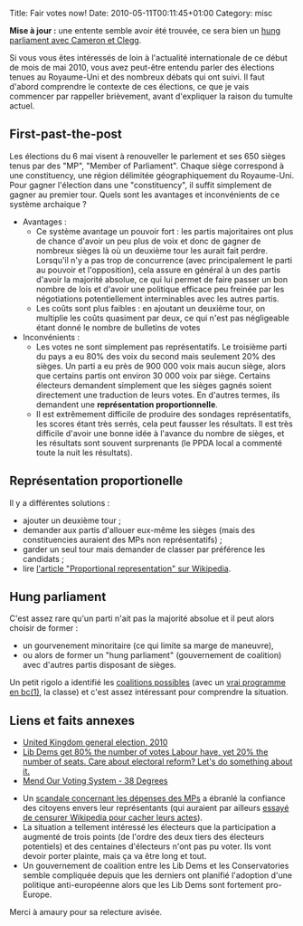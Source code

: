 Title: Fair votes now!
Date: 2010-05-11T00:11:45+01:00
Category: misc

**Mise à jour :** une entente semble avoir été trouvée, ce sera bien un [hung parliament avec Cameron et Clegg](http://www.telegraph.co.uk/news/newstopics/politics/david-cameron/7714051/Coalition-Government-David-Cameron-and-Nick-Clegg-get-to-work-in-Downing-Street.html).

Si vous vous êtes intéressés de loin à l'actualité internationale de ce début de mois de mai 2010, vous avez peut-être entendu parler des élections tenues au Royaume-Uni et des nombreux débats qui ont suivi. Il faut d'abord comprendre le contexte de ces élections, ce que je vais commencer par rappeller brièvement, avant d'expliquer la raison du tumulte actuel.

## First-past-the-post

Les élections du 6 mai visent à renouveller le parlement et ses 650 sièges tenus par des "MP", "Member of Parliament". Chaque siège correspond à une constituency, une région délimitée géographiquement du Royaume-Uni. Pour gagner l'élection dans une "constituency", il suffit simplement de gagner au premier tour. Quels sont les avantages et inconvénients de ce système archaique ?

<ul>
        <li>Avantages :
                <ul>
                        <li>Ce système avantage un pouvoir fort : les partis majoritaires ont plus de chance d'avoir un peu plus de voix et donc de gagner de nombreux sièges là où un deuxième tour les aurait fait perdre. Lorsqu'il n'y a pas trop de concurrence (avec principalement le parti au pouvoir et l'opposition), cela assure en général à un des partis d'avoir la majorité absolue, ce qui lui permet de faire passer un bon nombre de lois et d'avoir une politique efficace peu freinée par les négotiations potentiellement interminables avec les autres partis.</li>
                        <li>Les coûts sont plus faibles : en ajoutant un deuxième tour, on multiplie les coûts quasiment par deux, ce qui n'est pas négligeable étant donné le nombre de bulletins de votes</li>
                </ul>
        </li>
        <li>Inconvénients : 
		<ul>
			<li>Les votes ne sont simplement pas représentatifs. Le troisième parti du pays a eu 80% des voix du second mais seulement 20% des sièges. Un parti a eu près de 900 000 voix mais aucun siège, alors que certains partis ont environ 30 000 voix par siège. Certains électeurs demandent simplement que les sièges gagnés soient directement une traduction de leurs votes. En d'autres termes, ils demandent une <strong>représentation proportionnelle</strong>.</li>
			<li>Il est extrêmement difficile de produire des sondages représentatifs, les scores étant très serrés, cela peut fausser les résultats. Il est très difficile d'avoir une bonne idée à l'avance du nombre de sièges, et les résultats sont souvent surprenants (le PPDA local a commenté toute la nuit les résultats).</li>
		</ul>
	</li>
</ul>

## Représentation proportionelle

Il y a différentes solutions :

 * ajouter un deuxième tour ;</li>
 * demander aux partis d'allouer eux-même les sièges (mais des constituencies auraient des MPs non représentatifs) ;</li>
 * garder un seul tour mais demander de classer par préférence les candidats ;</li>
 * lire <a href="http://en.wikipedia.org/wiki/Proportional_representation">l'article "Proportional representation" sur Wikipedia</a>.</li>

## Hung parliament

C'est assez rare qu'un parti n'ait pas la majorité absolue et il peut alors choisir de former :

 * un gourvenement minoritaire (ce qui limite sa marge de maneuvre),</li>
 * ou alors de former un "hung parliament" (gouvernement de coalition) avec d'autres partis disposant de sièges.

Un petit rigolo a identifié les <a href="http://www.cypherspace.org/coalition/">coalitions possibles</a> (avec un <a href="http://www.cypherspace.org/coalition/coalition.b">vrai programme en bc(1)</a>, la classe) et c'est assez intéressant pour comprendre la situation.

## Liens et faits annexes

<ul>
<li><a href="http://en.wikipedia.org/wiki/United_Kingdom_general_election,_2010">United Kingdom general election, 2010
</a></li>
<li><a href="http://www.reddit.com/r/worldnews/comments/c144h/lib_dems_get_80_the_number_of_votes_labour_have/">Lib Dems get 80% the number of votes Labour have, yet 20% the number of seats. Care about electoral reform? Let's do something about it.</a></li>
<li><a href="http://labs.38degrees.org.uk/wall/reform">Mend Our Voting System - 38 Degrees</a></li>
</ul>
<ul>
<li>Un <a href="http://en.wikipedia.org/wiki/United_Kingdom_Parliamentary_expenses_scandal">scandale concernant les dépenses des MPs</a> a ébranlé la confiance des citoyens envers leur représentants (qui auraient par ailleurs <a href="http://www.telegraph.co.uk/news/newstopics/mps-expenses/7696484/MPs-accused-of-Wikipedia-expenses-cover-up.html">essayé de censurer Wikipedia pour cacher leurs actes</a>).</li>
<li>La situation a tellement intéressé les électeurs que la participation a augmenté de trois points (de l'ordre des deux tiers des électeurs potentiels) et des centaines d'électeurs n'ont pas pu voter. Ils vont devoir porter plainte, mais ça va être long et tout.</li>
<li>Un gouvernement de coalition entre les Lib Dems et les Conservatories semble compliquée depuis que les derniers ont planifié l'adoption d'une politique anti-européenne alors que les Lib Dems sont fortement pro-Europe.</li>
</ul>

Merci à amaury pour sa relecture avisée.

